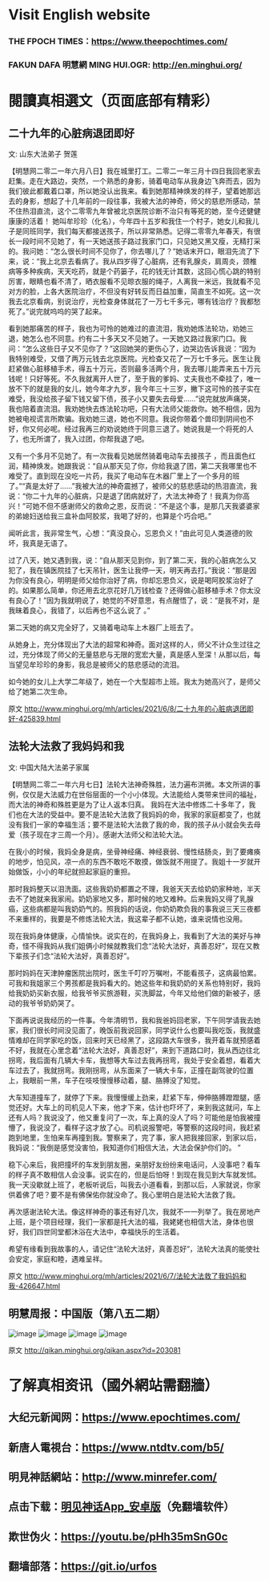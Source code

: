 # Visit English website

### THE FPOCH TIMES：https://www.theepochtimes.com/

### FAKUN DAFA 明慧網 MING HUI.OGR: http://en.minghui.org/

# 閱讀真相選文（页面底部有精彩）

## 二十九年的心脏病退团即好

文: 山东大法弟子 贺莲 

【明慧网二零二一年六月八日】我在城里打工。二零二一年三月十四日我回老家去赶集。走在大路边，突然，一个熟悉的身影，骑着电动车从我身边飞奔而去，因为我们彼此都戴着口罩，所以她没认出我来。看到她那精神焕发的样子，望着她那远去的身影，想起了十几年前的一段往事，我被大法的神奇，师父的慈悲所感动，禁不住热泪直流，这个二零零九年曾被北京医院诊断不治只有等死的她，至今还健健康康的活着！
她叫牟珍珍（化名），今年四十五岁和我住一个村子，她女儿和我儿子是同班同学，我们每天都接送孩子，所以非常熟悉。记得二零零九年春天，有很长一段时间不见她了，有一天她送孩子路过我家门口，只见她又黑又瘦，无精打采的。我问她：“怎么很长时间不见你了，你去哪儿了？”她话末开口，眼泪先流了下来，说：“我上北京去看病了。我从四岁得了心脏病，还有乳腺炎，肩周炎，颈椎病等多种疾病，天天吃药，就是个药篓子，花的钱无计其数，这回心慌心跳的特别厉害，眼睛也看不清了，晒衣服看不见晾衣服的绳子，人离我一米远，我就看不见对方的脸，上各大医院治疗，不但没有好转反而日益加重，简直生不如死。这一次我去北京看病，别说治疗，光检查身体就花了一万七千多元，哪有钱治疗？我都愁死了。”说完就呜呜的哭了起来。

看到她那痛苦的样子，我也为可怜的她难过的直流泪，我劝她炼法轮功，劝她三退，她怎么也不同意。约有二十多天又不见她了。一天她又路过我家门口。我问：“怎么这些日子又不见你了？”这回她哭的更伤心了，边哭边告诉我说：“因为我特别难受，又借了两万元钱去北京医院。光检查又花了一万七千多元。医生让我赶紧做心脏移植手术，得五十万元，否则最多活两个月，我去哪儿能弄来五十万元钱呢！只好等死。不久我就离开人世了，至于我的爹妈、丈夫我也不牵挂了，唯一放不下的就是我的女儿，她今年才九岁，我今年三十三岁，撇下这可怜的孩子实在难受，我没给孩子留下钱又留下债，孩子小又要失去母爱……”说完就放声痛哭，我也陪着直流泪。我劝她快去炼法轮功吧，只有大法师父能救你。她不相信，因为她被电视谎言所欺骗。我劝她三退，她也不同意。我说你带着个兽印到阴间也不好，你又何必呢。经过我再三的劝说她终于同意三退了。她说我是一个将死的人了，也无所谓了，我入过团，你帮我退了吧。

又有一个多月不见她了。有一次我看见她居然骑着电动车去接孩子 ，而且面色红润，精神焕发。她跟我说：“自从那天见了你，你给我退了团，第二天我哪里也不难受了。直到现在没吃一片药，我买了电动车在木器厂里上了一个多月的班了。”“真是太好了……”我被大法的神奇震撼了，被师父的慈悲感动的热泪直流，我说：“你二十九年的心脏病，只是退了团病就好了，大法太神奇了！我真为你高兴！”可她不但不感谢师父的救命之恩，反而说：“不是这个事，是那几天我婆婆家的弟媳妇送给我三盒补血阿胶浆，我喝了好的，也算是个巧合吧。”

闻听此言，我非常生气，心想：“真没良心，忘恩负义！”由此可见人类道德的败坏，我真是无语了。

过了八天，她又遇到我，说：“自从那天见到你，到了第二天，我的心脏病怎么又犯了，我在镇医院挂了七天吊针，医生让我停一天，明天再去打。”我说：“那是因为你没有良心，明明是师父给你治好了病，你却忘恩负义，说是喝阿胶浆治好了的。如果那么简单，你还用去北京花好几万钱检查？还得做心脏移植手术？你太没有良心了！”因为我就明说了，她觉的不好意思，有点醒悟了，说：“是我不对，是我昧着良心，我错了，以后再也不这么说了 。”

第二天她的病又完全好了，又骑着电动车上木器厂上班去了。

从她身上，充分体现出了大法的超常和神奇。面对这样的人，师父不计众生过往之过，充分体现了师父的无量慈悲与无限的宽宏大量，真是感人至深！从那以后，每当望见牟珍珍的身影，我总是被师父的慈悲感动的流泪。

如今她的女儿上大学二年级了，她在一个大型超市上班。我太为她高兴了，是师父给了她第二次生命。

原文 http://www.minghui.org/mh/articles/2021/6/8/二十九年的心脏病退团即好-425839.html

## 法轮大法救了我妈妈和我

文: 中国大陆大法弟子家属

【明慧网二零二一年六月七日】法轮大法神奇殊胜，法力遍布洪微。本文所讲的事例，仅仅是大法威力在世俗层面的一个小小体现。大法能给人类带来世间的福祉，而大法的神奇和殊胜更是为了让人返本归真。
我妈在大法中修炼二十多年了，我们也在大法的受益中。要不是法轮大法救了我妈妈的命，我家的家庭都变了，也就没有我们一家的幸福生活；要不是法轮大法救了我的命，我的孩子从小就会失去母爱（孩子现在才三周一个月）。感谢大法师父和法轮大法。

在我小的时候，我妈全身是病，坐骨神经痛、神经衰弱、慢性结肠炎，到了要瘫痪的地步，怕见风，凉一点的东西不敢吃不敢摸，做饭就不用提了。我姐十一岁就开始做饭，小小的年纪就担起家庭的重担。

那时我妈整天以泪洗面。这些我奶奶都置之不理，我爸天天去给奶奶家种地，半天去不了她就来我家闹。奶奶家地又多，那时候的地又难种。后来我妈又得了乳腺癌，这些病都是叫我奶奶气的。照我妈的话说，你奶奶欺负我的事我说三天三夜都不来重样的，我要是不修炼法轮大法，我这辈子都不认她，谁来说情也没用。

现在我妈身体健康，心情愉快。说实在的，在我妈身上，我看到了大法的美好与神奇，怪不得我妈从我们姐俩小时候就教我们念“法轮大法好，真善忍好”，现在又教下辈孩子们念“法轮大法好，真善忍好”。

那时妈妈在天津肿瘤医院出院时，医生千叮咛万嘱咐，不能看孩子，这病最怕累。可我和我姐家三个男孩都是我妈看大的。她这些年和我奶奶的关系也特别好，我妈给我奶奶买新衣服，给我爷爷买旅游鞋，买洗脚盆，今年又给他们做的新被子，感动的我爷爷奶奶哭了。

下面再说说我经历的一件事。今年清明节，我和我爸妈回老家，下午同学请我去她家，我们很长时间没见面了，晚饭前我说回家，同学说什么也要叫我吃饭，我就盛情难却在同学家吃的饭，回来时天已经黑了，这段路大车很多，我开着车就预感着不好，我就在心里念着“法轮大法好，真善忍好”，来到下道路口时，我从西边往北拐弯，我后面有几辆大卡车，我想等大车过去我再拐弯，我处于安全着想，看着大车过去了，我就拐弯。我刚拐弯，从东面来了一辆大卡车，正撞在副驾驶的位置上，我眼前一黑，车子在吱吱慢慢移动着，腿、胳膊没了知觉。

大车知道撞车了，就停了下来。我慢慢缓上劲来，赶紧下车，伸伸胳膊蹬蹬腿，感觉还好。大车上的司机见人下来，他才下来，估计也吓坏了，来到我这就问，车上还有人吗？我说没了，他又重复问了一次，车上真的没人了吗？可能他是怕我被撞懵了，我说没了，看样子这才放了心。司机说报警吧，等警察的这段时间，我赶紧跑到地里，生怕来车再撞到我。警察来了，完了事，家人把我接回家，到家以后，我妈说：“我倒是感觉没害怕，我知道你们相信大法，大法会保护你们的。 ”

稳下心来后，我把撞坏的车发到朋友圈，亲朋好友纷纷来电话问，人没事吧？看车的样子真不敢相信人会没事。说实在的，但是后怕呀！到现在我见到大车就发怵。我一天没歇就上班了，老板听说后，叫我去小道看看，到那以后，人家就说，你家供着佛了吧？要不是有佛保佑你就没命了。我心里明白是法轮大法救了我。

再次感谢法轮大法。像这样神奇的事还有好几次，我就不一一列举了。我在房地产上班，是个项目经理，我们一家都是托大法的福，我姥姥也相信大法，身体也很好，我们四世同堂都沐浴在大法中，幸福快乐的生活着。

希望有缘看到我故事的人，请记住“法轮大法好，真善忍好”，法轮大法真的能使社会安定，家庭和睦，遇难呈祥。

原文 http://www.minghui.org/mh/articles/2021/6/7/法轮大法救了我妈妈和我-426647.html

## 明慧周报：中国版（第八五二期）

![image](https://user-images.githubusercontent.com/79625284/120793680-c7d82000-c569-11eb-9fc2-52aece1e8439.png)
![image](https://user-images.githubusercontent.com/79625284/120793733-dd4d4a00-c569-11eb-998d-19b607614d47.png)
![image](https://user-images.githubusercontent.com/79625284/120793789-efc78380-c569-11eb-8d07-eb91e7b741ea.png)
![image](https://user-images.githubusercontent.com/79625284/120793833-fbb34580-c569-11eb-8cc2-0a02544e86b5.png)

原文 http://qikan.minghui.org/qikan.aspx?id=203081

# 了解真相资讯（國外網站需翻牆）

## 大纪元新闻网：https://www.epochtimes.com/

## 新唐人電視台：https://www.ntdtv.com/b5/

## 明見神話網站：http://www.minrefer.com/

##  点击下载：[明见神话App_安卓版](https://github.com/pinhe91/tuiguang/files/6607008/mingjian.zip)（免翻墙软件）

## 欺世伪火：https://youtu.be/pHh35mSnG0c

## 翻墙部落：https://git.io/urfos
